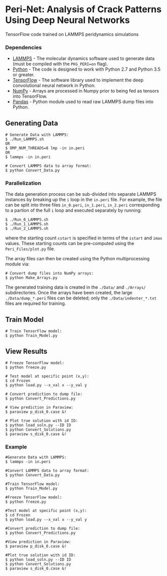 # Peri-Net: Analysis of Crack Patterns Using Deep Neural Networks

TensorFlow code trained on LAMMPS peridynamics simulations

### Dependencies
* [LAMMPS](https://github.com/lammps/lammps) - The molecular dynamics software used to generate data (must be compiled with the `PKG_PERI=on` flag).
* [Python](https://www.python.org/) - The code is designed to work with Python 2.7 and Python 3.5 or greater.
* [TensorFlow](https://www.tensorflow.org/install/) - The software library used to implement the deep convolutional neural network in Python.
* [NumPy](http://www.numpy.org/) - Arrays are processed in Numpy prior to being fed as tensors into TensorFlow.
* [Pandas](https://pandas.pydata.org/) - Python module used to read raw LAMMPS dump files into Python.

    

## Generating Data

```console
# Generate Data with LAMMPS:
$ ./Run_LAMMPS.sh
OR
$ OMP_NUM_THREADS=8 lmp -in in.peri
OR
$ lammps -in in.peri

# Convert LAMMPS data to array format:
$ python Convert_Data.py
```

### Parallelization

The data generation process can be sub-divided into separate LAMMPS instances by breaking up the `i` loop in the `in.peri` file.  For example, the file can be split into three files `in_0.peri`, `in_1.peri`, `in_2.peri` corresponding to a partion of the full `i` loop and executed separately by running:
    
```console
$ ./Run_0_LAMMPS.sh
$ ./Run_1_LAMMPS.sh
$ ./Run_2_LAMMPS.sh        
```

where the starting count `cstart` is specified in terms of the `istart` and `imax` values.  These starting counts can be pre-computed using the `Peri_Files/plot.py` file.

    
The array files can then be created using the Python multiprocessing module via:

```console
# Convert dump files into NumPy arrays:
$ python Make_Arrays.py
```

The generated training data is created in the `./Data/` and `./Arrays/` subdirectories.  Once the arrays have been created, the large `./Data/dump_*.peri` files can be deleted; only the `./Data/indenter_*.txt` files are required for training.
     
    
## Train Model

```console
# Train TensorFlow model:
$ python Train_Model.py
```


## View Results    

```console
# Freeze TensorFlow model:
$ python freeze.py

# Test model at specific point (x,y):
$ cd Frozen
$ python load.py --x_val x --y_val y

# Convert prediction to dump file:
$ python Convert_Predictions.py

# View prediction in Paraview:
$ paraview p_disk_0.case &!

# Plot true solution with id ID:
$ python load_soln.py --ID ID
$ python Convert_Solutions.py
$ paraview s_disk_0.case &!
```




### Example

```console
#Generate Data with LAMMPS:
$ lammps -in in.peri

#Convert LAMMPS data to array format:
$ python Convert_Data.py

#Train TensorFlow model:
$ python Train_Model.py

#Freeze TensorFlow model:
$ python freeze.py

#Test model at specific point (x,y):
$ cd Frozen
$ python load.py --x_val x --y_val y

#Convert prediction to dump file:
$ python Convert_Predictions.py

#View prediction in Paraview:
$ paraview p_disk_0.case &!

#Plot true solution with id ID:
$ python load_soln.py --ID ID
$ python Convert_Solutions.py
$ paraview s_disk_0.case &!
```
